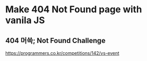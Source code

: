 # Make 404 Not Found page with vanila JS

## 404 머쓱; Not Found Challenge

https://programmers.co.kr/competitions/142/vs-event
